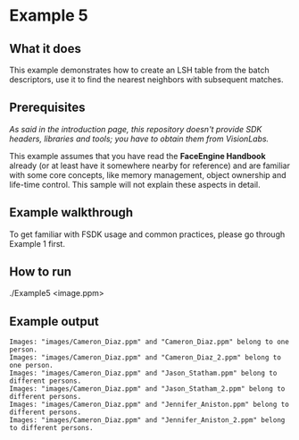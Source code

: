 # Example 5
## What it does
This example demonstrates how to create an LSH table from the batch descriptors,
use it to find the nearest neighbors with subsequent matches.

## Prerequisites
*As said in the introduction page, this repository doesn't provide SDK headers,
libraries and tools; you have to obtain them from VisionLabs.*

This example assumes that you have read the **FaceEngine Handbook** already
(or at least have it somewhere nearby for reference) and are familiar with some core concepts,
like memory management, object ownership and life-time control. This sample will not explain
these aspects in detail.

## Example walkthrough
To get familiar with FSDK usage and common practices, please go through Example 1 first.

## How to run
./Example5 <image.ppm> <imagesDir> <list> <threshold>

## Example output
```
Images: "images/Cameron_Diaz.ppm" and "Cameron_Diaz.ppm" belong to one person.
Images: "images/Cameron_Diaz.ppm" and "Cameron_Diaz_2.ppm" belong to one person.
Images: "images/Cameron_Diaz.ppm" and "Jason_Statham.ppm" belong to different persons.
Images: "images/Cameron_Diaz.ppm" and "Jason_Statham_2.ppm" belong to different persons.
Images: "images/Cameron_Diaz.ppm" and "Jennifer_Aniston.ppm" belong to different persons.
Images: "images/Cameron_Diaz.ppm" and "Jennifer_Aniston_2.ppm" belong to different persons.
```
